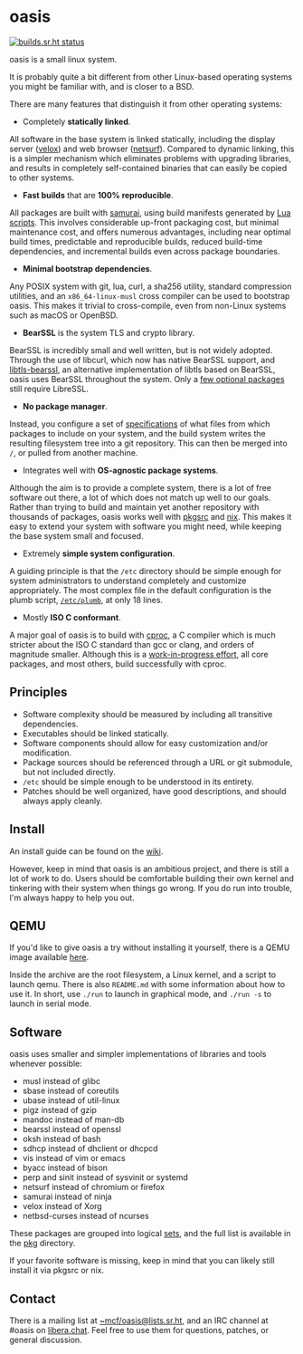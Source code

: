 # oasis

[![builds.sr.ht status](https://builds.sr.ht/~mcf/oasis/commits/master/.build.yml.svg)](https://builds.sr.ht/~mcf/oasis/commits/master/.build.yml)

oasis is a small linux system.

It is probably quite a bit different from other Linux-based operating
systems you might be familiar with, and is closer to a BSD.

There are many features that distinguish it from other operating
systems:

* Completely **statically linked**.

All software in the base system is linked statically, including the
display server ([velox]) and web browser ([netsurf]). Compared to
dynamic linking, this is a simpler mechanism which eliminates
problems with upgrading libraries, and results in completely
self-contained binaries that can easily be copied to other systems.

[velox]: https://github.com/michaelforney/velox
[netsurf]: https://www.netsurf-browser.org

* **Fast builds** that are **100% reproducible**.

All packages are built with [samurai], using build manifests generated
by [Lua scripts]. This involves considerable up-front packaging
cost, but minimal maintenance cost, and offers numerous advantages,
including near optimal build times, predictable and reproducible
builds, reduced build-time dependencies, and incremental builds
even across package boundaries.

[samurai]: https://github.com/michaelforney/samurai
[Lua scripts]: https://github.com/oasislinux/oasis/blob/master/pkg/nasm/gen.lua

* **Minimal bootstrap dependencies**.

Any POSIX system with git, lua, curl, a sha256 utility, standard
compression utilities, and an `x86_64-linux-musl` cross compiler
can be used to bootstrap oasis. This makes it trivial to cross-compile,
even from non-Linux systems such as macOS or OpenBSD.

* **BearSSL** is the system TLS and crypto library.

BearSSL is incredibly small and well written, but is not widely
adopted. Through the use of libcurl, which now has native BearSSL
support, and [libtls-bearssl], an alternative implementation of
libtls based on BearSSL, oasis uses BearSSL throughout the system.
Only a [few optional packages] still require LibreSSL.

[libtls-bearssl]: https://sr.ht/~mcf/libtls-bearssl
[few optional packages]: https://github.com/oasislinux/oasis/issues/14

* **No package manager**.

Instead, you configure a set of [specifications] of what files from
which packages to include on your system, and the build system
writes the resulting filesystem tree into a git repository. This
can then be merged into `/`, or pulled from another machine.

[specifications]: https://github.com/oasislinux/oasis/blob/master/config.def.lua#L12-L15

* Integrates well with **OS-agnostic package systems**.

Although the aim is to provide a complete system, there is a lot
of free software out there, a lot of which does not match up well
to our goals. Rather than trying to build and maintain yet another
repository with thousands of packages, oasis works well with [pkgsrc]
and [nix]. This makes it easy to extend your system with software
you might need, while keeping the base system small and focused.

[pkgsrc]: https://github.com/oasislinux/oasis/wiki/pkgsrc
[nix]: https://nixos.org/nix

* Extremely **simple system configuration**.

A guiding principle is that the `/etc` directory should be simple
enough for system administrators to understand completely and
customize appropriately. The most complex file in the default
configuration is the plumb script, [`/etc/plumb`], at only 18 lines.

[`/etc/plumb`]: https://github.com/oasislinux/etc/blob/master/plumb

* Mostly **ISO C conformant**.

A major goal of oasis is to build with [cproc], a C compiler which
is much stricter about the ISO C standard than gcc or clang, and
orders of magnitude smaller. Although this is a [work-in-progress
effort], all core packages, and most others, build successfully
with cproc.

[cproc]: https://sr.ht/~mcf/cproc
[work-in-progress effort]: https://github.com/oasislinux/oasis/issues/13

## Principles

* Software complexity should be measured by including all transitive
  dependencies.
* Executables should be linked statically.
* Software components should allow for easy customization and/or
  modification.
* Package sources should be referenced through a URL or git submodule,
  but not included directly.
* `/etc` should be simple enough to be understood in its entirety.
* Patches should be well organized, have good descriptions, and
  should always apply cleanly.

## Install

An install guide can be found on the [wiki].

However, keep in mind that oasis is an ambitious project, and there
is still a lot of work to do. Users should be comfortable building
their own kernel and tinkering with their system when things go wrong.
If you do run into trouble, I'm always happy to help you out.

[wiki]: https://github.com/michaelforney/oasis/wiki

## QEMU

If you'd like to give oasis a try without installing it yourself,
there is a QEMU image available [here][qemu-image].

Inside the archive are the root filesystem, a Linux kernel, and a
script to launch qemu. There is also `README.md` with some information
about how to use it. In short, use `./run` to launch in graphical
mode, and `./run -s` to launch in serial mode.

[qemu-image]: https://s3.sr.ht/builds.sr.ht/artifacts/~mcf/1138649/ff314f9e1f24ce4f/oasis-qemu.tar.xz

## Software

oasis uses smaller and simpler implementations of libraries and
tools whenever possible:

- musl instead of glibc
- sbase instead of coreutils
- ubase instead of util-linux
- pigz instead of gzip
- mandoc instead of man-db
- bearssl instead of openssl
- oksh instead of bash
- sdhcp instead of dhclient or dhcpcd
- vis instead of vim or emacs
- byacc instead of bison
- perp and sinit instead of sysvinit or systemd
- netsurf instead of chromium or firefox
- samurai instead of ninja
- velox instead of Xorg
- netbsd-curses instead of ncurses

These packages are grouped into logical [sets], and the full list
is available in the [pkg] directory.

If your favorite software is missing, keep in mind that you can
likely still install it via pkgsrc or nix.

[sets]: https://github.com/oasislinux/oasis/blob/master/sets.lua
[pkg]: https://github.com/oasislinux/oasis/blob/master/pkg

## Contact

There is a mailing list at
[~mcf/oasis@lists.sr.ht](mailto:~mcf/oasis@lists.sr.ht), and an IRC
channel at #oasis on [libera.chat](ircs://irc.libera.chat:6697).
Feel free to use them for questions, patches, or general discussion.
